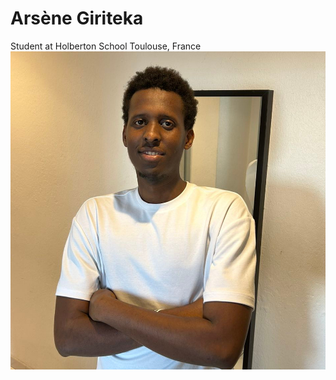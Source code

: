 # Arsène Giriteka
Student at Holberton School Toulouse, France ![](https://github.com/ArseneGiriteka/ArseneGiriteka/blob/main/images/me.jpg)